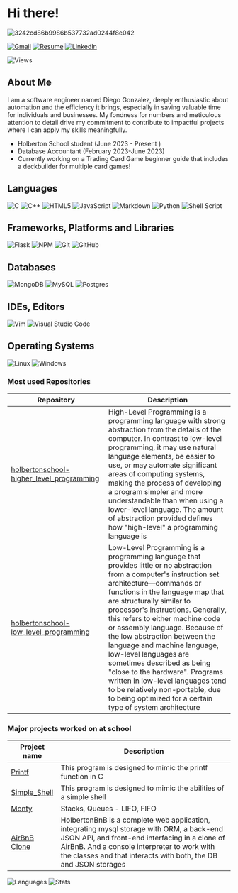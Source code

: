 # Hi there!


![3242cd86b9986b537732ad0244f8e042](https://github.com/daggzu/daggzu/assets/112585566/fdf6675e-3410-4cf6-b157-6cb7197d2d1a)


[![Gmail](https://img.shields.io/badge/Gmail-D14836?style=for-the-badge&logo=gmail&logoColor=white)](mailto:diegoagonzalezpr@gmail.com)
[![Resume](https://img.shields.io/badge/RESUME-important?style=for-the-badge)](./Resume.pdf)
[![LinkedIn](https://img.shields.io/badge/linkedin-%230077B5.svg?style=for-the-badge&logo=linkedin&logoColor=white)](https://www.linkedin.com/in/diego-gonzalez8603/)

![Views](https://komarev.com/ghpvc/?username=daggzu&style=for-the-badge)

## About Me
I am a software engineer named Diego Gonzalez, deeply enthusiastic about automation and the efficiency it brings, especially in saving valuable time for individuals and businesses. My fondness for numbers and meticulous attention to detail drive my commitment to contribute to impactful projects where I can apply my skills meaningfully.

* Holberton School student (June 2023 - Present )
* Database Accountant (February 2023-June 2023)
* Currently working on a Trading Card Game beginner guide that includes a deckbuilder for multiple card games!
  

## Languages

![C](https://img.shields.io/badge/c-%2300599C.svg?style=for-the-badge&logo=c&logoColor=white)
![C++](https://img.shields.io/badge/c++-%2300599C.svg?style=for-the-badge&logo=c%2B%2B&logoColor=white)
![HTML5](https://img.shields.io/badge/html5-%23E34F26.svg?style=for-the-badge&logo=html5&logoColor=white)
![JavaScript](https://img.shields.io/badge/javascript-%23323330.svg?style=for-the-badge&logo=javascript&logoColor=%23F7DF1E)
![Markdown](https://img.shields.io/badge/markdown-%23000000.svg?style=for-the-badge&logo=markdown&logoColor=white)
![Python](https://img.shields.io/badge/python-3670A0?style=for-the-badge&logo=python&logoColor=ffdd54)
![Shell Script](https://img.shields.io/badge/shell_script-%23121011.svg?style=for-the-badge&logo=gnu-bash&logoColor=white)

## Frameworks, Platforms and Libraries

![Flask](https://img.shields.io/badge/flask-%23000.svg?style=for-the-badge&logo=flask&logoColor=white)
![NPM](https://img.shields.io/badge/NPM-%23000000.svg?style=for-the-badge&logo=npm&logoColor=white)
![Git](https://img.shields.io/badge/git-%23F05033.svg?style=for-the-badge&logo=git&logoColor=white)
![GitHub](https://img.shields.io/badge/github-%23121011.svg?style=for-the-badge&logo=github&logoColor=white)

## Databases

![MongoDB](https://img.shields.io/badge/MongoDB-%234ea94b.svg?style=for-the-badge&logo=mongodb&logoColor=white)
![MySQL](https://img.shields.io/badge/mysql-%2300f.svg?style=for-the-badge&logo=mysql&logoColor=white)
![Postgres](https://img.shields.io/badge/postgres-%23316192.svg?style=for-the-badge&logo=postgresql&logoColor=white)

## IDEs, Editors

![Vim](https://img.shields.io/badge/VIM-%2311AB00.svg?style=for-the-badge&logo=vim&logoColor=white)
![Visual Studio Code](https://img.shields.io/badge/Visual%20Studio%20Code-0078d7.svg?style=for-the-badge&logo=visual-studio-code&logoColor=white)

## Operating Systems

![Linux](https://img.shields.io/badge/Linux-FCC624?style=for-the-badge&logo=linux&logoColor=black)
![Windows](https://img.shields.io/badge/Windows-0078D6?style=for-the-badge&logo=windows&logoColor=white)

### Most used Repositories

| Repository | Description |
| --- | --- |
| [holbertonschool-higher_level_programming](https://github.com/daggzu/holbertonschool-higher_level_programming) | High-Level Programming is a programming language with strong abstraction from the details of the computer. In contrast to low-level programming, it may use natural language elements, be easier to use, or may automate significant areas of computing systems, making the process of developing a program simpler and more understandable than when using a lower-level language. The amount of abstraction provided defines how "high-level" a programming language is |
| [holbertonschool-low_level_programming](https://github.com/daggzu/holbertonschool-low_level_programming) | Low-Level Programming is a programming language that provides little or no abstraction from a computer's instruction set architecture—commands or functions in the language map that are structurally similar to processor's instructions. Generally, this refers to either machine code or assembly language. Because of the low abstraction between the language and machine language, low-level languages are sometimes described as being "close to the hardware". Programs written in low-level languages tend to be relatively non-portable, due to being optimized for a certain type of system architecture |

### Major projects worked on at school
  
| Project name | Description |
| --- | --- |
|[Printf](https://github.com/nataliagrivera/holbertonschool-printf)| This program is designed to mimic the printf function in C |
|[Simple_Shell](https://github.com/Scopecr/holbertonschool-simple_shell)| This program is designed to mimic the abilities of a simple shell |
|[Monty](https://github.com/daggzu/holbertonschool-monty) | Stacks, Queues - LIFO, FIFO |
|[AirBnB Clone](https://github.com/Mizuinu30/holbertonschool-AirBnB_clone_v4)| HolbertonBnB is a complete web application, integrating mysql storage with ORM, a back-end JSON API, and front-end interfacing in a clone of AirBnB. And a console interpreter to work with the classes and that interacts with both, the DB and JSON storages |


![Languages](https://github-readme-stats.vercel.app/api/top-langs?username=daggzu&show_icons=true&locale=en&layout=compact&theme=radical)
![Stats](https://github-readme-stats.vercel.app/api?username=daggzu&show_icons=true&theme=radical)

